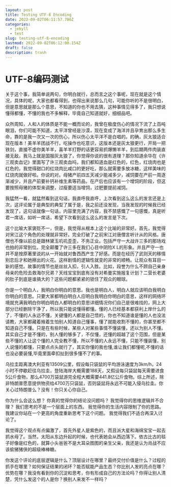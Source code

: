 ```yaml
---
layout: post
title: Testing UTF-8 Encoding
date: 2022-09-02T06:11:57.706Z
categories:
  - jekyll
  - test
slug: testing-utf-8-encoding
lastmod: 2022-09-02T06:12:00.154Z
draft: false
description: trash
---
```


# UTF-8编码测试

关于这个事，我简单说两句，你明白就行，总而言之这个事呢，现在就是这个情况，具体的呢，大家也都看得到，也得出来说那么几句，可能你听的不是很明白，但是意思就是那么个意思，不知道的你也不用去猜，这种事情见得多了，我只想说懂得都懂，不懂的我也不多解释，毕竟自己知道就好，细细品吧。

众所周知，人和人的体质是不能一概而论的，我曾在极度伤心的情况下流了上百吨眼泪，你们可能不知道，太平洋曾经是沙漠，现在变成了海洋并且孕育出那么多生命，靠的是我一次又一次的伤心，所以伤心太平洋不是白唱的。的确，灰太狼适合现在版本！美羊羊团战不行，吃操作也吃意识，这版本还是灰太狼更行，开局一把铁剑，直接不虚你美羊羊，喜羊羊打野的话更容易抓爆懒羊羊，到后期两件肉装直接无敌，我马上就是国服灰太狼了，你觉得你说的很有道理？那你知道余华在《许三观卖血记》里面写了许三观卖血吗，我们都知道血是红色的，红色，红烧肉也是红色的，我觉得甜口的红烧肉比咸口的更好吃，那么就需要多放冰糖，这样美味的红烧肉就做好啦。你说的对。母猪产前四五天减少能减多少，减饲要在产前一周逐渐减少，并且产前要补钙补维生素等药品，在产后也应该有一个增饲的阶段，但这要按照母猪的体型来调整，过瘦要适当增饲，过肥要提前减饲。

我猛然一看，就猛然看到这句话，我直呼我直呼，上次看到这么这么的发言还是上次，这评论属于是典型的典型了属于是，我之前还没发现，当我发现的时候我已经发现了，这句话就像一句话，内容里充满了内容，我不禁感慨了一句感慨，真是听君一席话，如听一席话，希望下次看到这么这么的发言是下次。​

这个比喻大家褒贬不一，但是，我觉得从根本上这个比喻的非常好。首先，我觉得对宋江这个角色的处理就非常好。完全打破了之前宋江对唐僧言听计从的风格。唐僧也不像以前总是跟林黛玉叽叽歪歪，不务正业。包括严守一大战许三多的那场戏也拍的非常到位。完全颠覆了许三多在我们心目中阴险X L的形象。并且严守一也并不是按原著里说的从一开始就对鲁西西产生了好感。而是在经历了武则天的移情别恋后才和她擦出的火花。这样剧情的逻辑性就变的非常的顺畅。让观众有耳目一新的感觉。故事的情节也是丝丝入扣，引人入胜。比如，段誉为什么不顾自己亲身母亲的危险去救海尔兄弟？天线宝宝到底有没有对希曼实施报复计划？二营长老婆的肚子到底是谁搞大的？这些问题都紧紧的锁住了观众的眼球。

你是一个明白人，我明白你明白的意思。我也是明白人，明白人就应该明白我明白你明白的意思。只要大家都明白明白人应明白我明白你明白的意思，这样的网络环境就充满我明白你明白明白人都明白的意思详细情况你们自己是很难找的，网上大部分已经删除干净了，所以我只能说懂得都懂。懂的人已经基本都获利上岸什么的了，不懂的人永远不懂，关键懂的人都是自己悟的，你也不知道谁是懂的人也没法请教，大家都藏着掖着生怕别人知道自己懂事，懂了就能收割不懂的，你甚至都不知道自己不懂。只是在有些时候，某些人对某些事情不懂装懂，还以为别人不懂。其实自己才是不懂的，别人懂的够多了，不仅懂，还懂的超越了这个范围，但是某些不懂的人让这个懂的人完全教不懂，所以不懂的人永远不懂，只能不懂装懂，别人说懂的都懂，只要点点头就行了，其实你懂的我也懂,谁让我们都懂呢,不懂的话也没必要装懂,毕竟里面牵扣扯到很多懂不了的事。

乌拉圭距离澳大利亚有13509公里，假设每只袋鼠的平均游泳速度为3km/h，24小时不停歇赶往乌拉圭，登陆海岸大概需要188天，又假设每只袋鼠每天需要进食5公斤食物，那么4700万袋鼠游完全程大概需要441.8亿公斤食物。综上所述，除非特朗普愿意提供物资给4700万只袋鼠，否则袋鼠将永远不可能入侵乌拉圭。你关心过特朗普么？没有！你只关心你自己。

你为什么会这么想？ 你真的觉得你的结论没问题吗？ 我觉得你的思维逻辑并不合理？ 我们思考的不是一个层面上的东西。 我觉得你的生活内容限制了你的思路。 我建议你站在一个更高的角度重新思考下这个问题。 我觉得我们不适合再深入讨论了。

我觉得这个观点有点偏激了，首先外星人是紫色的，而且派大星和海绵宝宝一起去抓水母了。当然，太阳从东边升起的时候，也代表她会从西边落下。依古比古的毯子好像是红色的，就算小头爸爸不是大耳朵图图的亲生父亲，我还是认为肖战不应该偷猪猪侠的超级棒棒糖。

你发这个评论的底层逻辑是什么？顶层设计在哪里？最终交付价值是什么？过程的抓手在哪里？如何保证结果的闭环？能否赋能产品生态？你比别人发的亮点在哪？优势在哪？我没有看到你的沉淀和思考，你有形成自己的方法论吗？你得让别人清楚，凭什么发这个的人是你？换别人来发不一样吗？
